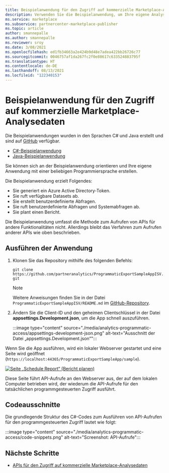 ```yaml
---
title: Beispielanwendung für den Zugriff auf kommerzielle Marketplace-Analysedaten
description: Verwenden Sie die Beispielanwendung, um Ihre eigene Analyseanwendung für den kommerziellen Marketplace zu erstellen.
ms.service: marketplace
ms.subservice: partnercenter-marketplace-publisher
ms.topic: article
author: smannepalle
ms.author: smannepalle
ms.reviewer: sroy
ms.date: 3/08/2021
ms.openlocfilehash: ed1fb34663a2e424b9d48e7adea422bb26726c77
ms.sourcegitcommit: 0046757af1da267fc2f0e88617c633524883795f
ms.translationtype: HT
ms.contentlocale: de-DE
ms.lasthandoff: 08/13/2021
ms.locfileid: "122340153"
---
```

# <a name="sample-application-for-accessing-commercial-marketplace-analytics-data"></a>Beispielanwendung für den Zugriff auf kommerzielle Marketplace-Analysedaten

Die Beispielanwendungen wurden in den Sprachen C# und Java erstellt und sind auf [GitHub](https://github.com/partneranalytics) verfügbar.

- [C#-Beispielanwendung](https://github.com/partneranalytics/ProgrammaticExportSampleAppISV)
- [Java-Beispielanwendung](https://github.com/partneranalytics/ProgrammaticExportSampleAppISV_Java)

Sie können sich an der Beispielanwendung orientieren und Ihre eigene Anwendung mit einer beliebigen Programmiersprache erstellen.

Die Beispielanwendung erzielt Folgendes:

- Sie generiert ein Azure Active Directory-Token.
- Sie ruft verfügbare Datasets ab.
- Sie erstellt benutzerdefinierte Abfragen.
- Sie ruft benutzerdefinierte Abfragen und Systemabfragen ab.
- Sie plant einen Bericht.

Die Beispielanwendung umfasst die Methode zum Aufrufen von APIs für andere Funktionalitäten nicht. Allerdings bleibt das Verfahren zum Aufrufen anderer APIs wie oben beschrieben.

## <a name="how-to-run-the-application"></a>Ausführen der Anwendung

1. Klonen Sie das Repository mithilfe des folgenden Befehls:

    `git clone https://github.com/partneranalytics/ProgrammaticExportSampleAppISV.git`

    > [!NOTE]
    > Weitere Anweisungen finden Sie in der Datei `ProgrammaticExportSampleAppISV/README.md` im [GitHub-Repository](https://github.com/partneranalytics/ProgrammaticExportSampleAppISV.git).

1. Ändern Sie die Client-ID und den geheimen Clientschlüssel in der Datei **appsettings.Development.json**, um die App schnell auszuführen.

    :::image type="content" source="./media/analytics-programmatic-access/appsettings-development-json.png" alt-text="Ausschnitt der Datei „appsettings.Development.json“":::

Wenn Sie die App ausführen, wird ein lokaler Webserver gestartet und eine Seite wird geöffnet (`https://localhost:44365/ProgrammaticExportSampleApp/sample`).

[![Seite „Schedule Report“ (Bericht planen)](./media/analytics-programmatic-access/schedule-report.png)](./media/analytics-programmatic-access/schedule-report.png#lightbox)

Diese Seite führt API-Aufrufe an den Webserver aus, der auf dem lokalen Computer betrieben wird, der wiederum die API-Aufrufe für den tatsächlichen programmgesteuerten Zugriff ausführt.

## <a name="code-snippets"></a>Codeausschnitte

Die grundlegende Struktur des C#-Codes zum Ausführen von API-Aufrufen für den programmgesteuerten Zugriff lautet wie folgt:

:::image type="content" source="./media/analytics-programmatic-access/code-snippets.png" alt-text="Screenshot: API-Aufrufe":::

## <a name="next-steps"></a>Nächste Schritte

- [APIs für den Zugriff auf kommerzielle Marketplace-Analysedaten](analytics-available-apis.md)
